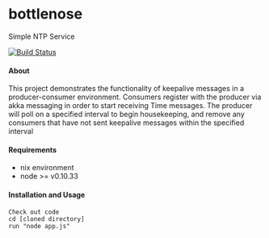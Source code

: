 # bottlenose
Simple NTP Service

[![Build Status](https://travis-ci.org/warebot/bottlenose.svg?branch=master)](https://travis-ci.org/warebot/bottlenose)

#### About
This project demonstrates the functionality of keepalive messages in a producer-consumer environment. Consumers register with the producer via akka messaging in order to start receiving Time messages. The producer will poll on a specified interval to begin housekeeping, and remove any consumers that have not sent keepalive messages within the specified interval
#### Requirements
- nix environment
- node >= v0.10.33

#### Installation and Usage
    Check out code
    cd [cloned directory]
    run "node app.js"

